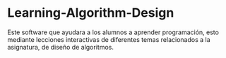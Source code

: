 # Learning-Algorithm-Design
Este software que ayudara a los alumnos a aprender programación, esto mediante lecciones interactivas de diferentes temas relacionados a la asignatura, de diseño de algoritmos.
